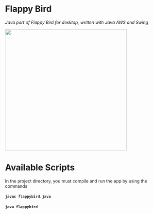 # Flappy Bird
*Java port of Flappy Bird for desktop, written with Java AWS and Swing*

<img src='https://github.com/derek-ye/Flappy-Bird-PC-Edition/blob/master/screenshots/flappybird.png' width="400"/>

# Available Scripts
In the project directory, you must compile and run the app by using the commands
#### `javac flappybird.java`
#### `java flappybird`


